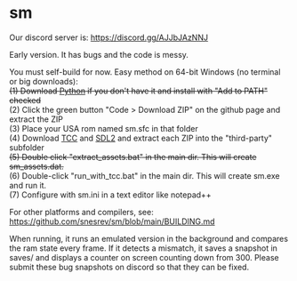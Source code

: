 # sm

Our discord server is: https://discord.gg/AJJbJAzNNJ

Early version. It has bugs and the code is messy.

You must self-build for now. Easy method on 64-bit Windows (no terminal or big downloads):<br>
<s>(1) Download [Python](https://www.python.org/ftp/python/3.11.4/python-3.11.4-amd64.exe) if you don't have it and install with "Add to PATH" checked</s><br>
(2) Click the green button "Code > Download ZIP" on the github page and extract the ZIP<br>
(3) Place your USA rom named sm.sfc in that folder<br>
(4) Download [TCC](https://github.com/FitzRoyX/tinycc/releases/download/tcc_20230519/tcc_20230519.zip) and [SDL2](https://github.com/libsdl-org/SDL/releases/download/release-2.28.2/SDL2-devel-2.28.2-VC.zip) and extract each ZIP into the "third-party" subfolder<br>
<s>(5) Double click "extract_assets.bat" in the main dir. This will create sm_assets.dat.</s><br>
(6) Double-click "run_with_tcc.bat" in the main dir. This will create sm.exe and run it.<br>
(7) Configure with sm.ini in a text editor like notepad++<br>

For other platforms and compilers, see: https://github.com/snesrev/sm/blob/main/BUILDING.md

When running, it runs an emulated version in the background and compares the ram state every frame. If it detects a mismatch, it saves a snapshot in saves/ and displays a counter on screen counting down from 300. Please submit these bug snapshots on discord so that they can be fixed.
